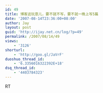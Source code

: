 ```yaml
---
id: 49
title: 博客这玩意儿，要不就不写，要不就一晚上写5篇
date: '2007-08-14T23:36:00+08:00'
author: Jay
layout: post
guid: 'http://ijay.net.cn/log/?p=49'
permalink: /2007/08/14/49
views:
    - '3126'
shorturl:
    - 'http://goo.gl/JaVrF'
duoshuo_thread_id:
    - '6.3356016322392E+18'
dsq_thread_id:
    - '4403784323'
---
```


RT